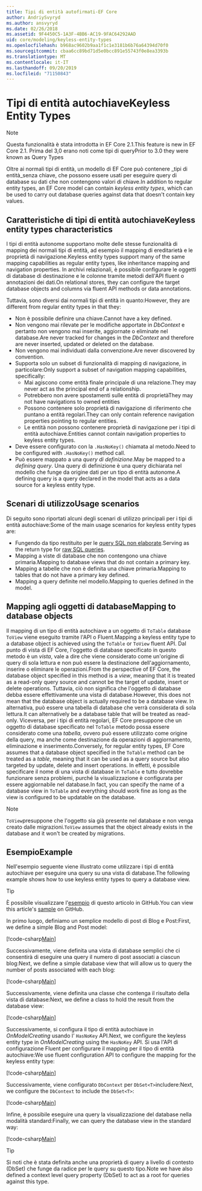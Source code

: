 ```yaml
---
title: Tipi di entità autofirmati-EF Core
author: AndriySvyryd
ms.author: ansvyryd
ms.date: 02/26/2018
ms.assetid: 9F4450C5-1A3F-4BB6-AC19-9FAC64292AAD
uid: core/modeling/keyless-entity-types
ms.openlocfilehash: b968ac9602b9aa1f1c1e3181b6b76a64394d70f0
ms.sourcegitcommit: cbaa6cc89bd71d5e0bcc891e55743f0e8ea3393b
ms.translationtype: MT
ms.contentlocale: it-IT
ms.lasthandoff: 09/20/2019
ms.locfileid: "71150843"
---
```

# <a name="keyless-entity-types"></a><span data-ttu-id="46bfe-102">Tipi di entità autochiave</span><span class="sxs-lookup"><span data-stu-id="46bfe-102">Keyless Entity Types</span></span>
> [!NOTE]
> <span data-ttu-id="46bfe-103">Questa funzionalità è stata introdotta in EF Core 2.1.</span><span class="sxs-lookup"><span data-stu-id="46bfe-103">This feature is new in EF Core 2.1.</span></span> <span data-ttu-id="46bfe-104">Prima del 3,0 erano noti come tipi di query</span><span class="sxs-lookup"><span data-stu-id="46bfe-104">Prior to 3.0 they were known as Query Types</span></span>

<span data-ttu-id="46bfe-105">Oltre ai normali tipi di entità, un modello di EF Core può contenere _tipi di entità_senza chiave, che possono essere usati per eseguire query di database su dati che non contengono valori di chiave.</span><span class="sxs-lookup"><span data-stu-id="46bfe-105">In addition to regular entity types, an EF Core model can contain _keyless entity types_, which can be used to carry out database queries against data that doesn't contain key values.</span></span>

## <a name="keyless-entity-types-characteristics"></a><span data-ttu-id="46bfe-106">Caratteristiche di tipi di entità autochiave</span><span class="sxs-lookup"><span data-stu-id="46bfe-106">Keyless entity types characteristics</span></span>

<span data-ttu-id="46bfe-107">I tipi di entità autonome supportano molte delle stesse funzionalità di mapping dei normali tipi di entità, ad esempio il mapping di ereditarietà e le proprietà di navigazione.</span><span class="sxs-lookup"><span data-stu-id="46bfe-107">Keyless entity types support many of the same mapping capabilities as regular entity types, like inheritance mapping and navigation properties.</span></span> <span data-ttu-id="46bfe-108">In archivi relazionali, è possibile configurare le oggetti di database di destinazione e le colonne tramite metodi dell'API fluent o annotazioni dei dati.</span><span class="sxs-lookup"><span data-stu-id="46bfe-108">On relational stores, they can configure the target database objects and columns via fluent API methods or data annotations.</span></span>

<span data-ttu-id="46bfe-109">Tuttavia, sono diversi dai normali tipi di entità in quanto:</span><span class="sxs-lookup"><span data-stu-id="46bfe-109">However, they are different from regular entity types in that they:</span></span>

- <span data-ttu-id="46bfe-110">Non è possibile definire una chiave.</span><span class="sxs-lookup"><span data-stu-id="46bfe-110">Cannot have a key defined.</span></span>
- <span data-ttu-id="46bfe-111">Non vengono mai rilevate per le modifiche apportate in _DbContext_ e pertanto non vengono mai inserite, aggiornate o eliminate nel database.</span><span class="sxs-lookup"><span data-stu-id="46bfe-111">Are never tracked for changes in the _DbContext_ and therefore are never inserted, updated or deleted on the database.</span></span>
- <span data-ttu-id="46bfe-112">Non vengono mai individuati dalla convenzione.</span><span class="sxs-lookup"><span data-stu-id="46bfe-112">Are never discovered by convention.</span></span>
- <span data-ttu-id="46bfe-113">Supporta solo un subset di funzionalità di mapping di navigazione, in particolare:</span><span class="sxs-lookup"><span data-stu-id="46bfe-113">Only support a subset of navigation mapping capabilities, specifically:</span></span>
  - <span data-ttu-id="46bfe-114">Mai agiscono come entità finale principale di una relazione.</span><span class="sxs-lookup"><span data-stu-id="46bfe-114">They may never act as the principal end of a relationship.</span></span>
  - <span data-ttu-id="46bfe-115">Potrebbero non avere spostamenti sulle entità di proprietà</span><span class="sxs-lookup"><span data-stu-id="46bfe-115">They may not have navigations to owned entities</span></span>
  - <span data-ttu-id="46bfe-116">Possono contenere solo proprietà di navigazione di riferimento che puntano a entità regolari.</span><span class="sxs-lookup"><span data-stu-id="46bfe-116">They can only contain reference navigation properties pointing to regular entities.</span></span>
  - <span data-ttu-id="46bfe-117">Le entità non possono contenere proprietà di navigazione per i tipi di entità autochiave.</span><span class="sxs-lookup"><span data-stu-id="46bfe-117">Entities cannot contain navigation properties to keyless entity types.</span></span>
- <span data-ttu-id="46bfe-118">Deve essere configurato con la `.HasNoKey()` chiamata al metodo.</span><span class="sxs-lookup"><span data-stu-id="46bfe-118">Need to be configured with `.HasNoKey()` method call.</span></span>
- <span data-ttu-id="46bfe-119">Può essere mappato a una _query di definizione_.</span><span class="sxs-lookup"><span data-stu-id="46bfe-119">May be mapped to a _defining query_.</span></span> <span data-ttu-id="46bfe-120">Una query di definizione è una query dichiarata nel modello che funge da origine dati per un tipo di entità autonome.</span><span class="sxs-lookup"><span data-stu-id="46bfe-120">A defining query is a query declared in the model that acts as a data source for a keyless entity type.</span></span>

## <a name="usage-scenarios"></a><span data-ttu-id="46bfe-121">Scenari di utilizzo</span><span class="sxs-lookup"><span data-stu-id="46bfe-121">Usage scenarios</span></span>

<span data-ttu-id="46bfe-122">Di seguito sono riportati alcuni degli scenari di utilizzo principali per i tipi di entità autochiave:</span><span class="sxs-lookup"><span data-stu-id="46bfe-122">Some of the main usage scenarios for keyless entity types are:</span></span>

- <span data-ttu-id="46bfe-123">Fungendo da tipo restituito per le [query SQL non elaborate](xref:core/querying/raw-sql).</span><span class="sxs-lookup"><span data-stu-id="46bfe-123">Serving as the return type for [raw SQL queries](xref:core/querying/raw-sql).</span></span>
- <span data-ttu-id="46bfe-124">Mapping a viste di database che non contengono una chiave primaria.</span><span class="sxs-lookup"><span data-stu-id="46bfe-124">Mapping to database views that do not contain a primary key.</span></span>
- <span data-ttu-id="46bfe-125">Mapping a tabelle che non è definita una chiave primaria.</span><span class="sxs-lookup"><span data-stu-id="46bfe-125">Mapping to tables that do not have a primary key defined.</span></span>
- <span data-ttu-id="46bfe-126">Mapping a query definite nel modello.</span><span class="sxs-lookup"><span data-stu-id="46bfe-126">Mapping to queries defined in the model.</span></span>

## <a name="mapping-to-database-objects"></a><span data-ttu-id="46bfe-127">Mapping agli oggetti di database</span><span class="sxs-lookup"><span data-stu-id="46bfe-127">Mapping to database objects</span></span>

<span data-ttu-id="46bfe-128">Il mapping di un tipo di entità autochiave a un oggetto di `ToTable` database `ToView` viene eseguito tramite l'API o Fluent.</span><span class="sxs-lookup"><span data-stu-id="46bfe-128">Mapping a keyless entity type to a database object is achieved using the `ToTable` or `ToView` fluent API.</span></span> <span data-ttu-id="46bfe-129">Dal punto di vista di EF Core, l'oggetto di database specificato in questo metodo è un _vista_, vale a dire che viene considerato come un'origine di query di sola lettura e non può essere la destinazione dell'aggiornamento, inserire o eliminare le operazioni.</span><span class="sxs-lookup"><span data-stu-id="46bfe-129">From the perspective of EF Core, the database object specified in this method is a _view_, meaning that it is treated as a read-only query source and cannot be the target of update, insert or delete operations.</span></span> <span data-ttu-id="46bfe-130">Tuttavia, ciò non significa che l'oggetto di database debba essere effettivamente una vista di database.</span><span class="sxs-lookup"><span data-stu-id="46bfe-130">However, this does not mean that the database object is actually required to be a database view.</span></span> <span data-ttu-id="46bfe-131">In alternativa, può essere una tabella di database che verrà considerata di sola lettura.</span><span class="sxs-lookup"><span data-stu-id="46bfe-131">It can alternatively be a database table that will be treated as read-only.</span></span> <span data-ttu-id="46bfe-132">Viceversa, per i tipi di entità regolari, EF Core presuppone che un oggetto di database specificato nel `ToTable` metodo possa essere considerato come una _tabella_, ovvero può essere utilizzato come origine della query, ma anche come destinazione da operazioni di aggiornamento, eliminazione e inserimento.</span><span class="sxs-lookup"><span data-stu-id="46bfe-132">Conversely, for regular entity types, EF Core assumes that a database object specified in the `ToTable` method can be treated as a _table_, meaning that it can be used as a query source but also targeted by update, delete and insert operations.</span></span> <span data-ttu-id="46bfe-133">In effetti, è possibile specificare il nome di una vista di database in `ToTable` e tutto dovrebbe funzionare senza problemi, purché la visualizzazione è configurata per essere aggiornabile nel database.</span><span class="sxs-lookup"><span data-stu-id="46bfe-133">In fact, you can specify the name of a database view in `ToTable` and everything should work fine as long as the view is configured to be updatable on the database.</span></span>

> [!NOTE]
> <span data-ttu-id="46bfe-134">`ToView`presuppone che l'oggetto sia già presente nel database e non venga creato dalle migrazioni.</span><span class="sxs-lookup"><span data-stu-id="46bfe-134">`ToView` assumes that the object already exists in the database and it won't be created by migrations.</span></span>

## <a name="example"></a><span data-ttu-id="46bfe-135">Esempio</span><span class="sxs-lookup"><span data-stu-id="46bfe-135">Example</span></span>

<span data-ttu-id="46bfe-136">Nell'esempio seguente viene illustrato come utilizzare i tipi di entità autochiave per eseguire una query su una vista di database.</span><span class="sxs-lookup"><span data-stu-id="46bfe-136">The following example shows how to use keyless entity types to query a database view.</span></span>

> [!TIP]
> <span data-ttu-id="46bfe-137">È possibile visualizzare l'[esempio](https://github.com/aspnet/EntityFramework.Docs/tree/master/samples/core/QueryTypes) di questo articolo in GitHub.</span><span class="sxs-lookup"><span data-stu-id="46bfe-137">You can view this article's [sample](https://github.com/aspnet/EntityFramework.Docs/tree/master/samples/core/QueryTypes) on GitHub.</span></span>

<span data-ttu-id="46bfe-138">In primo luogo, definiamo un semplice modello di post di Blog e Post:</span><span class="sxs-lookup"><span data-stu-id="46bfe-138">First, we define a simple Blog and Post model:</span></span>

[!code-csharp[Main](../../../samples/core/KeylessEntityTypes/Program.cs#Entities)]

<span data-ttu-id="46bfe-139">Successivamente, viene definita una vista di database semplici che ci consentirà di eseguire una query il numero di post associati a ciascun blog:</span><span class="sxs-lookup"><span data-stu-id="46bfe-139">Next, we define a simple database view that will allow us to query the number of posts associated with each blog:</span></span>

[!code-csharp[Main](../../../samples/core/KeylessEntityTypes/Program.cs#View)]

<span data-ttu-id="46bfe-140">Successivamente, viene definita una classe che contenga il risultato della vista di database:</span><span class="sxs-lookup"><span data-stu-id="46bfe-140">Next, we define a class to hold the result from the database view:</span></span>

[!code-csharp[Main](../../../samples/core/KeylessEntityTypes/Program.cs#KeylessEntityType)]

<span data-ttu-id="46bfe-141">Successivamente, si configura il tipo di entità autochiave in _OnModelCreating_ usando l' `HasNoKey` API.</span><span class="sxs-lookup"><span data-stu-id="46bfe-141">Next, we configure the keyless entity type in _OnModelCreating_ using the `HasNoKey` API.</span></span>
<span data-ttu-id="46bfe-142">Si usa l'API di configurazione Fluent per configurare il mapping per il tipo di entità autochiave:</span><span class="sxs-lookup"><span data-stu-id="46bfe-142">We use fluent configuration API to configure the mapping for the keyless entity type:</span></span>

[!code-csharp[Main](../../../samples/core/KeylessEntityTypes/Program.cs#Configuration)]

<span data-ttu-id="46bfe-143">Successivamente, viene configurato `DbContext` per `DbSet<T>`includere:</span><span class="sxs-lookup"><span data-stu-id="46bfe-143">Next, we configure the `DbContext` to include the `DbSet<T>`:</span></span>

[!code-csharp[Main](../../../samples/core/KeylessEntityTypes/Program.cs#DbSet)]

<span data-ttu-id="46bfe-144">Infine, è possibile eseguire una query la visualizzazione del database nella modalità standard:</span><span class="sxs-lookup"><span data-stu-id="46bfe-144">Finally, we can query the database view in the standard way:</span></span>

[!code-csharp[Main](../../../samples/core/KeylessEntityTypes/Program.cs#Query)]

> [!TIP]
> <span data-ttu-id="46bfe-145">Si noti che è stata definita anche una proprietà di query a livello di contesto (DbSet) che funge da radice per le query su questo tipo.</span><span class="sxs-lookup"><span data-stu-id="46bfe-145">Note we have also defined a context level query property (DbSet) to act as a root for queries against this type.</span></span>

